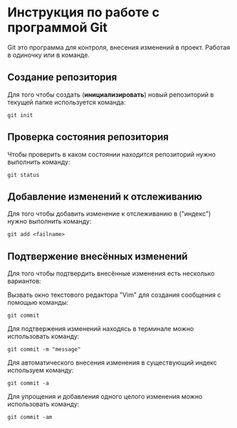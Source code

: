 # Инструкция по работе с программой Git

Git это программа для контроля, внесения изменений в проект. Работая в одиночку или в команде.

## Создание репозитория

 Для того чтобы создать (**инициализировать**) новый репозиторий в текущей папке используется команда:

    git init

## Проверка состояния репозитория

Чтобы проверить в каком состоянии находится репозиторий нужно выполнить команду: 

    git status

## Добавление изменений к отслеживанию

Для того чтобы добавить изменение к отслеживанию в ("индекс") нужно выполнить команду: 

    git add <failname>

## Подтвержение внесённых изменений

Для того чтобы подтвердить внесённые изменения есть несколько вариантов:

Вызвать окно текстового редактора "Vim" для создания сообщения с помощью команды:

    git commit

Для подтвержения изменений находясь в терминале можно использовать команду:

    git commit -m "message"

Для автоматического внесения изменения в существующий индекс используем команду: 

    git commit -a

Для упрощения и добавления одного целого изменения можно использовать команду: 

    git commit -am
    
